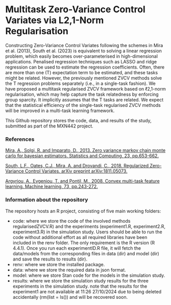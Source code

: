 # Multitask Zero-Variance Control Variates via L2,1-Norm Regularisation

Constructing Zero-Variance Control Variates following the schemes in Mira et al. (2013), South et al. (2023) is equivalent to solving a linear regression problem, which easily becomes over-parameterised in high-dimensional applications. Penalised regression techniques such as LASSO and ridge regression can be used to estimate the regression coefficients. Often, there are more than one (T) expectation term to be estimated, and these tasks might be related. However, the previously mentioned ZVCV methods solve the T regression problems separately (i.e., in a single-task fashion). We have proposed a multitask regularised ZVCV framework based on ℓ2,1-norm regularisation, which may help capture the task relatedness by enforcing group sparcity. It implicitly assumes that the T tasks are related. We expect that the statistical efficiency of the single-task regularised ZVCV methods will be improved in a multi-task learning framework.

This Github repository stores the code, data, and results of the study, submitted as part of the MXN442 project.

### References

[Mira, A., Solgi, R. and Imparato, D., 2013. Zero variance markov chain monte carlo for bayesian estimators. Statistics and Computing, 23, pp.653-662.]([https://www.sciencedirect.com/science/article/abs/pii/S0167947321000244](https://link.springer.com/article/10.1007/s11222-012-9344-6))

[South, L.F., Oates, C.J., Mira, A. and Drovandi, C., 2018. Regularized Zero-Variance Control Variates. arXiv preprint arXiv:1811.05073.]([https://www.tandfonline.com/doi/abs/10.1080/0094965031000136012](https://arxiv.org/abs/1811.05073))

[Argyriou, A., Evgeniou, T. and Pontil, M., 2008. Convex multi-task feature learning. Machine learning, 73, pp.243-272.]([https://arxiv.org/abs/1910.08644](https://link.springer.com/article/10.1007/s10994-007-5040-8))

### Information about the repository

The repository hosts an R project, consisting of five main working folders:

- code: where we store the code of the involved methods regularisedZVCV.R) and the experiments (experiment1.R, experiment2.R, experiment3.R) in the simulation study. Users should be able to run the code without additional effort as all required libraries have been included in the renv folder. The only requirement is the R version (R 4.4.1). Once you run each experimentID.R file, it will fetch the data/models from the corresponding files in data (dir) and model (dir) and save the results to results (dir). 
- renv: where we store the installed package.
- data: where we store the required data in json format.
- model: where we store Stan code for the models in the simulation study.
- results: where we store the simulation study results for the three experiments in the simulation study. note that the results for the experiment1 are not available at 11:26 27/10/2024 due to being deleted accidentally (rm(list = ls()) and will be recovered soon.

